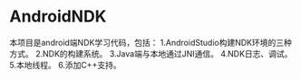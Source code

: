 # AndroidNDK
本项目是android端NDK学习代码，包括：
	1.AndroidStudio构建NDK环境的三种方式。
	2.NDK的构建系统。
	3.Java端与本地通过JNI通信。
	4.NDK日志、调试。
	5.本地线程。
	6.添加C++支持。
